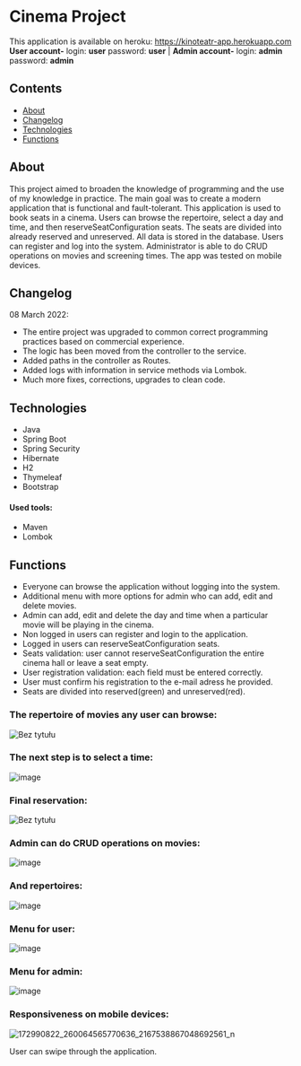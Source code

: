 # Cinema Project

This application is available on heroku: 
https://kinoteatr-app.herokuapp.com
</br>
<b>User account-</b> login: <b>user</b> password: <b>user</b> | <b>Admin account-</b> login: <b>admin</b> password: <b>admin</b>

## Contents
* [About](#about)
* [Changelog](#changelog)
* [Technologies](#technologies)
* [Functions](#functions)

## About
This project aimed to broaden the knowledge of programming and the use of my knowledge in practice. The main goal was to create a modern application that is functional and
fault-tolerant. This application is used to book seats in a cinema. Users can browse the repertoire, select a day and time, and then reserveSeatConfiguration seats. The seats are divided into
already reserved and unreserved. All data is stored in the database. Users can register and log into the system. Administrator is able to do CRUD operations on movies and
screening times. The app was tested on mobile devices.

## Changelog
08 March 2022:
- The entire project was upgraded to common correct programming practices based on commercial experience.
- The logic has been moved from the controller to the service.
- Added paths in the controller as Routes.
- Added logs with information in service methods via Lombok.
- Much more fixes, corrections, upgrades to clean code.

## Technologies
* Java
* Spring Boot
* Spring Security
* Hibernate
* H2
* Thymeleaf
* Bootstrap
#### Used tools:
* Maven
* Lombok


## Functions
- Everyone can browse the application without logging into the system.
- Additional menu with more options for admin who can add, edit and delete movies.
- Admin can add, edit and delete the day and time when a particular movie will be playing in the cinema.
- Non logged in users can register and login to the application.
- Logged in users can reserveSeatConfiguration seats.
- Seats validation: user cannot reserveSeatConfiguration the entire cinema hall or leave a seat empty.
- User registration validation: each field must be entered correctly.
- User must confirm his registration to the e-mail adress he provided.
- Seats are divided into reserved(green) and unreserved(red).

 
### The repertoire of movies any user can browse:

![Bez tytułu](https://user-images.githubusercontent.com/46786100/114559778-5e741900-9c6c-11eb-88d1-7e5d841da45f.jpg)

 
### The next step is to select a time:

![image](https://user-images.githubusercontent.com/46786100/118123187-30613080-b3f4-11eb-9e17-6b9501da1884.png)
 
 
### Final reservation:

![Bez tytułu](https://user-images.githubusercontent.com/46786100/114559690-49978580-9c6c-11eb-804c-f29a3514f906.jpg)


### Admin can do CRUD operations on movies:

![image](https://user-images.githubusercontent.com/46786100/118122724-897c9480-b3f3-11eb-80e2-68b3c32df913.png)

### And repertoires:

![image](https://user-images.githubusercontent.com/46786100/118122876-bfba1400-b3f3-11eb-8d93-87a1894c7d38.png)


### Menu for user:

![image](https://user-images.githubusercontent.com/46786100/118122954-dbbdb580-b3f3-11eb-8384-030a388820d2.png)

### Menu for admin:

![image](https://user-images.githubusercontent.com/46786100/118122986-e2e4c380-b3f3-11eb-96a3-305d48c28eb2.png)

### Responsiveness on mobile devices:

![172990822_260064565770636_2167538867048692561_n](https://user-images.githubusercontent.com/46786100/114551398-a0e52800-9c63-11eb-81bd-307eb7d15f11.jpg)

User can swipe through the application.
